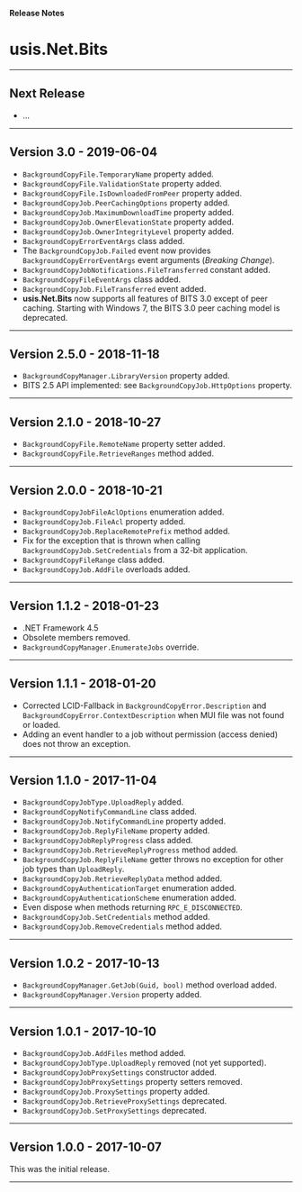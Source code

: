 ﻿**Release Notes**

# usis.Net.Bits

---

## Next Release

- ...

---

## Version 3.0 - 2019-06-04

- `BackgroundCopyFile.TemporaryName` property added.
- `BackgroundCopyFile.ValidationState` property added.
- `BackgroundCopyFile.IsDownloadedFromPeer` property added.
- `BackgroundCopyJob.PeerCachingOptions` property added.
- `BackgroundCopyJob.MaximumDownloadTime` property added.
- `BackgroundCopyJob.OwnerElevationState` property added.
- `BackgroundCopyJob.OwnerIntegrityLevel` property added.
- `BackgroundCopyErrorEventArgs` class added.
- The `BackgroundCopyJob.Failed` event now provides `BackgroundCopyErrorEventArgs` event arguments (*Breaking Change*).
- `BackgroundCopyJobNotifications.FileTransferred` constant added.
- `BackgroundCopyFileEventArgs` class added.
- `BackgroundCopyJob.FileTransferred` event added.
- **usis.Net.Bits** now supports all features of BITS 3.0 except of peer caching. Starting with Windows 7, the BITS 3.0 peer caching model is deprecated.

---

## Version 2.5.0 - 2018-11-18

- `BackgroundCopyManager.LibraryVersion` property added.
- BITS 2.5 API implemented: see `BackgroundCopyJob.HttpOptions` property.

---

## Version 2.1.0 - 2018-10-27

- `BackgroundCopyFile.RemoteName` property setter added.
- `BackgroundCopyFile.RetrieveRanges` method added.

---

## Version 2.0.0 - 2018-10-21

- `BackgroundCopyJobFileAclOptions` enumeration added.
- `BackgroundCopyJob.FileAcl` property added.
- `BackgroundCopyJob.ReplaceRemotePrefix` method added.
- Fix for the exception that is thrown when calling `BackgroundCopyJob.SetCredentials` from a 32-bit application.
- `BackgroundCopyFileRange` class added.
- `BackgroundCopyJob.AddFile` overloads added.

---

## Version 1.1.2 - 2018-01-23

- .NET Framework 4.5
- Obsolete members removed.
- `BackgroundCopyManager.EnumerateJobs` override.

---

## Version 1.1.1 - 2018-01-20

- Corrected LCID-Fallback in `BackgroundCopyError.Description` and `BackgroundCopyError.ContextDescription` when MUI file was not found or loaded.
- Adding an event handler to a job without permission (access denied) does not throw an exception.

---

## Version 1.1.0 - 2017-11-04

- `BackgroundCopyJobType.UploadReply` added. 
- `BackgroundCopyNotifyCommandLine` class added.
- `BackgroundCopyJob.NotifyCommandLine` property added.
- `BackgroundCopyJob.ReplyFileName` property added.
- `BackgroundCopyJobReplyProgress` class added.
- `BackgroundCopyJob.RetrieveReplyProgress` method added.
- `BackgroundCopyJob.ReplyFileName` getter throws no exception for other job types than `UploadReply`.
- `BackgroundCopyJob.RetrieveReplyData` method added.
- `BackgroundCopyAuthenticationTarget` enumeration added.
- `BackgroundCopyAuthenticationScheme` enumeration added.
- Even dispose when methods returning `RPC_E_DISCONNECTED`.
- `BackgroundCopyJob.SetCredentials` method added.
- `BackgroundCopyJob.RemoveCredentials` method added.

---

## Version 1.0.2 - 2017-10-13

- `BackgroundCopyManager.GetJob(Guid, bool)` method overload added.
- `BackgroundCopyManager.Version` property added.

---

## Version 1.0.1 - 2017-10-10

- `BackgroundCopyJob.AddFiles` method added.
- `BackgroundCopyJobType.UploadReply` removed (not yet supported).
- `BackgroundCopyJobProxySettings` constructor added.
- `BackgroundCopyJobProxySettings` property setters removed.
- `BackgroundCopyJob.ProxySettings` property added.
- `BackgroundCopyJob.RetrieveProxySettings` deprecated.
- `BackgroundCopyJob.SetProxySettings` deprecated.

---

## Version 1.0.0 - 2017-10-07

This was the initial release.

---

